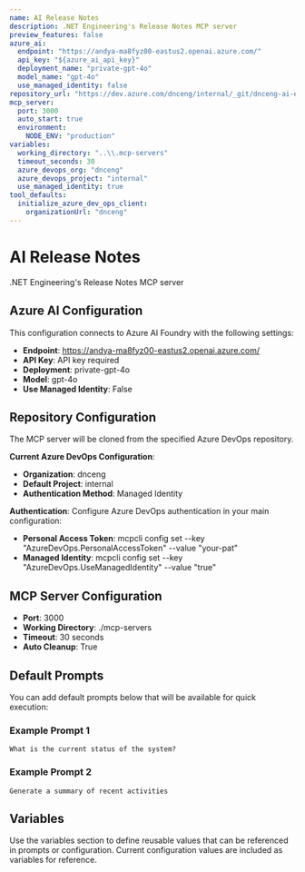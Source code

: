 ```yaml
---
name: AI Release Notes
description: .NET Engineering's Release Notes MCP server
preview_features: false
azure_ai:
  endpoint: "https://andya-ma8fyz00-eastus2.openai.azure.com/"
  api_key: "${azure_ai_api_key}"
  deployment_name: "private-gpt-4o"
  model_name: "gpt-4o"
  use_managed_identity: false
repository_url: "https://dev.azure.com/dnceng/internal/_git/dnceng-ai-experimental"
mcp_server:
  port: 3000
  auto_start: true
  environment:
    NODE_ENV: "production"
variables:
  working_directory: "..\\.mcp-servers"
  timeout_seconds: 30
  azure_devops_org: "dnceng"
  azure_devops_project: "internal"
  use_managed_identity: true
tool_defaults:
  initialize_azure_dev_ops_client:
    organizationUrl: "dnceng"
---
```


# AI Release Notes

.NET Engineering's Release Notes MCP server

## Azure AI Configuration

This configuration connects to Azure AI Foundry with the following settings:
- **Endpoint**: https://andya-ma8fyz00-eastus2.openai.azure.com/
- **API Key**: API key required
- **Deployment**: private-gpt-4o
- **Model**: gpt-4o
- **Use Managed Identity**: False

## Repository Configuration

The MCP server will be cloned from the specified Azure DevOps repository.

**Current Azure DevOps Configuration**:
- **Organization**: dnceng
- **Default Project**: internal
- **Authentication Method**: Managed Identity

**Authentication**: Configure Azure DevOps authentication in your main configuration:
- **Personal Access Token**: mcpcli config set --key "AzureDevOps.PersonalAccessToken" --value "your-pat"
- **Managed Identity**: mcpcli config set --key "AzureDevOps.UseManagedIdentity" --value "true"

## MCP Server Configuration

- **Port**: 3000
- **Working Directory**: ./mcp-servers
- **Timeout**: 30 seconds
- **Auto Cleanup**: True

## Default Prompts

You can add default prompts below that will be available for quick execution:

### Example Prompt 1
```
What is the current status of the system?
```

### Example Prompt 2
```
Generate a summary of recent activities
```

## Variables

Use the variables section to define reusable values that can be referenced in prompts or configuration.
Current configuration values are included as variables for reference.
